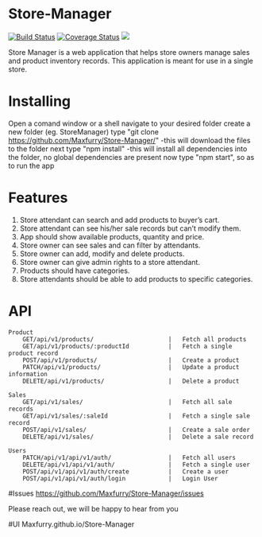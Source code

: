 # Store-Manager
[![Build Status](https://travis-ci.org/Maxfurry/Store-Manager.svg?branch=Develop)](https://travis-ci.org/Maxfurry/Store-Manager>) [![Coverage Status](https://coveralls.io/repos/github/Maxfurry/Store-Manager/badge.svg?branch=Develop)](https://coveralls.io/github/Maxfurry/Store-Manager?branch=Develop) <a href="https://codeclimate.com/github/Maxfurry/Store-Manager/maintainability"><img src="https://api.codeclimate.com/v1/badges/08a20e60d17f15e9eaeb/maintainability" /></a>

Store Manager is a web application that helps store owners manage sales and product inventory
records. This application is meant for use in a single store.

# Installing
Open a comand window or a shell
navigate to your desired folder
create a new folder (eg. StoreManager)
type "git clone https://github.com/Maxfurry/Store-Manager/"
-this will download the files to the folder
next type "npm install"
-this will install all dependencies into the folder, no global dependencies are present
now type "npm start", so as to run the app

# Features
1. Store attendant can search and add products to buyer’s cart.
2. Store attendant can see his/her sale records but can’t modify them.
3. App should show available products, quantity and price.
4. Store owner can see sales and can filter by attendants.
5. Store owner can add, modify and delete products.
6. Store owner can give admin rights to a store attendant.
7. Products should have categories.
8. Store attendants should be able to add products to specific categories.

# API
    Product
        GET/api/v1/products/                     |   Fetch all products
        GET/api/v1/products/:productId           |   Fetch a single product record
        POST/api/v1/products/                    |   Create a product
        PATCH/api/v1/products/                   |   Update a product information
        DELETE/api/v1/products/                  |   Delete a product

    Sales
        GET/api/v1/sales/                        |   Fetch all sale records
        GET/api/v1/sales/:saleId                 |   Fetch a single sale record
        POST/api/v1/sales/                       |   Create a sale order
        DELETE/api/v1/sales/                     |   Delete a sale record

    Users
        PATCH/api/v1/api/v1/auth/                |   Fetch all users
        DELETE/api/v1/api/v1/auth/               |   Fetch a single user
        POST/api/v1/api/v1/auth/create           |   Create a user
        POST/api/v1/api/v1/auth/login            |   Login User


#Issues
https://github.com/Maxfurry/Store-Manager/issues

Please reach out, we will be happy to hear from you

#UI
Maxfurry.github.io/Store-Manager

